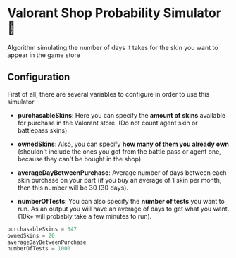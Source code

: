 # Valorant Shop Probability Simulator 🚀
Algorithm simulating the number of days it takes for the skin you want to appear in the game store

## Configuration
First of all, there are several variables to configure in order to use this simulator

- **purchasableSkins**: Here you can specify the **amount of skins** available for purchase in the Valorant store. (Do not count agent skin or battlepass skins)

- **ownedSkins**: Also, you can specify **how many of them you already own** (shouldn't include the ones you got from the battle pass or agent one, because they can't be bought in the shop).

- **averageDayBetweenPurchase**: Average number of days between each skin purchase on your part (if you buy an average of 1 skin per month, then this number will be 30 (30 days).

- **numberOfTests**: You can also specify the **number of tests** you want to run. As an output you will have an average of days to get what you want.
(10k+ will probably take a few minutes to run).


```python
purchasableSkins = 347
ownedSkins = 20
averageDayBetweenPurchase
numberOfTests = 1000
```
